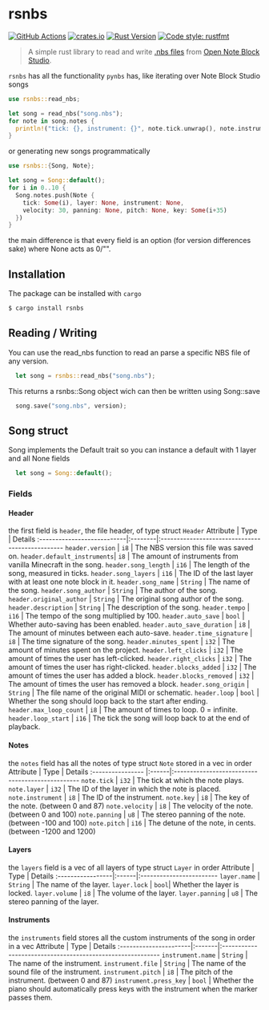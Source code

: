# rsnbs

[![GitHub Actions](https://github.com/omninbs/rsnbs/workflows/Rust/badge.svg)](https://github.com/omninbs/rsnbs/actions)
[![crates.io](https://img.shields.io/crates/v/rsnbs.svg)](https://crates.io/crates/rsnbs)
[![Rust Version](https://img.shields.io/badge/rust-1.56.0%2B-orange.svg)](https://crates.io/crates/rsnbs)
[![Code style: rustfmt](https://img.shields.io/badge/code%20style-rustfmt-blue.svg)](https://github.com/rust-lang/rustfmt)

> A simple rust library to read and write [.nbs files](https://opennbs.org/nbs)
> from [Open Note Block Studio](https://opennbs.org/).

`rsnbs` has all the functionality `pynbs` has, like iterating over Note Block Studio songs
```rust
use rsnbs::read_nbs;

let song = read_nbs("song.nbs");
for note in song.notes {
  println!("tick: {}, instrument: {}", note.tick.unwrap(), note.instrument.unwrap())
}
```

or generating new songs programmatically
```rust
use rsnbs::{Song, Note};

let song = Song::default();
for i in 0..10 {
  Song.notes.push(Note {
    tick: Some(i), layer: None, instrument: None,
    velocity: 30, panning: None, pitch: None, key: Some(i+35)
  })
}
```
the main difference is that every field is an option (for version differences sake) where None acts as 0/"".

## Installation

The package can be installed with `cargo`
```bash
$ cargo install rsnbs
```

## Reading / Writing
You can use the read_nbs function to read an parse a specific NBS file of any version.
```rust
  let song = rsnbs::read_nbs("song.nbs");
```
This returns a rsnbs::Song object wich can then be written using Song::save
```rust
  song.save("song.nbs", version);
```

## Song struct
Song implements the Default trait so you can instance a default with 1 layer and all None fields
```rust
  let song = Song::default();
```
### Fields
#### Header
the first field is `header`, the file header, of type struct `Header`
Attribute                   | Type    | Details
:---------------------------|:--------|:------------------------------------------------
`header.version`            | `i8`   | The NBS version this file was saved on.
`header.default_instruments`| `i8`   | The amount of instruments from vanilla Minecraft in the song.
`header.song_length`        | `i16`   | The length of the song, measured in ticks.
`header.song_layers`        | `i16`   | The ID of the last layer with at least one note block in it.
`header.song_name`          | `String`   | The name of the song.
`header.song_author`        | `String`   | The author of the song.
`header.original_author`    | `String`   | The original song author of the song.
`header.description`        | `String`   | The description of the song.
`header.tempo`              | `i16` | The tempo of the song multiplied by 100.
`header.auto_save`          | `bool`  | Whether auto-saving has been enabled.
`header.auto_save_duration` | `i8`   | The amount of minutes between each auto-save.
`header.time_signature`     | `i8`   | The time signature of the song.
`header.minutes_spent`      | `i32`   | The amount of minutes spent on the project.
`header.left_clicks`        | `i32`   | The amount of times the user has left-clicked.
`header.right_clicks`       | `i32`   | The amount of times the user has right-clicked.
`header.blocks_added`       | `i32`   | The amount of times the user has added a block.
`header.blocks_removed`     | `i32`   | The amount of times the user has removed a block.
`header.song_origin`        | `String`   | The file name of the original MIDI or schematic.
`header.loop`               | `bool`  | Whether the song should loop back to the start after ending.
`header.max_loop_count`     | `i8`   | The amount of times to loop. 0 = infinite.
`header.loop_start`         | `i16`   | The tick the song will loop back to at the end of playback.

#### Notes
the `notes` field has all the notes of type struct `Note` stored in a vec in order
Attribute         | Type  | Details
:---------------- |:------|:------------------------------------------------
`note.tick`       | `i32` | The tick at which the note plays.
`note.layer`      | `i32` | The ID of the layer in which the note is placed.
`note.instrument` | `i8` | The ID of the instrument.
`note.key`        | `i8` | The key of the note. (between 0 and 87)
`note.velocity`   | `i8` | The velocity of the note. (between 0 and 100)
`note.panning`    | `u8` | The stereo panning of the note. (between -100 and 100)
`note.pitch`      | `i16` | The detune of the note, in cents. (between -1200 and 1200)

#### Layers 
the `layers` field is a vec of all layers of type struct `Layer` in order
Attribute         | Type  | Details
:-----------------|:------|:------------------------
`layer.name`      | `String` | The name of the layer.
`layer.lock`      | `bool`| Whether the layer is locked.
`layer.volume`    | `i8` | The volume of the layer.
`layer.panning`   | `u8` | The stereo panning of the layer.

#### Instruments
the `instruments` field stores all the custom instruments of the song in order in a vec
Attribute              | Type   | Details
:----------------------|:-------|:----------------------------------------------------------
`instrument.name`      | `String`  | The name of the instrument.
`instrument.file`      | `String`  | The name of the sound file of the instrument.
`instrument.pitch`     | `i8`  | The pitch of the instrument. (between 0 and 87)
`instrument.press_key` | `bool` | Whether the piano should automatically press keys with the instrument when the marker passes them.
